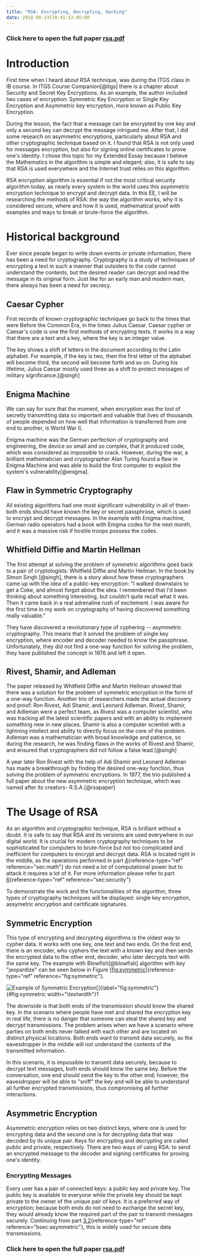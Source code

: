 ```yaml
---
title: "RSA: Encrypting, Decrypting, Hacking"
date: 2018-08-23T20:41:53-05:00
---
```


### Click here to open the full paper [rsa.pdf](rsa.pdf)

Introduction
============

First time when I heard about RSA technique, was during the ITGS class
in IB course. In ITGS Course Companion[@itgs] there is a chapter about
Security and Secret Key Encryptions. As an example, the author included
two cases of encryption: Symmetric Key Encryption or Single Key
Encryption and Asymmetric key encryption, more known as Public Key
Encryption.

During the lesson, the fact that a message can be encrypted by one key
and only a second key can decrypt the message intrigued me. After that,
I did some research on asymmetric encryptions, particularly about RSA
and other cryptographic technique based on it. I found that RSA is not
only used for messages encryption, but also for signing online
certificates to prove one's identity. I chose this topic for my Extended
Essay because I believe the Mathematics in the algorithm is simple and
elegant; also, it is safe to say that RSA is used everywhere and the
Internet trust relies on this algorithm.

RSA encryption algorithm is essential if not the most critical security
algorithm today, as nearly every system in the world uses this
asymmetric encryption technique to encrypt and decrypt data. In this EE,
I will be researching the methods of RSA: the way the algorithm works,
why it is considered secure, where and how it is used, mathematical
proof with examples and ways to break or brute-force the algorithm.

Historical background
=====================

Ever since people began to write down events or private information,
there has been a need for cryptography. Cryptography is a study of
techniques of encrypting a text in such a manner that outsiders to the
code cannot understand the contents, but the desired reader can decrypt
and read the message in its original form. Just like for an early man
and modern man, there always has been a need for secrecy.

Caesar Cypher
-------------

First records of known cryptographic techniques go back to the times
that were Before the Common Era, in the times Julius Caesar. Caesar
cypher or Caesar's code is one the first methods of encrypting texts. It
works in a way that there are a text and a key, where the key is an
integer value.

The key shows a shift of letters in the document according to the Latin
alphabet. For example, if the key is two, then the first letter of the
alphabet will become third, the second will become forth and so on.
During his lifetime, Julius Caesar mostly used three as a shift to
protect messages of military significance.[@singh]

Enigma Machine
--------------

We can say for sure that the moment, when encryption was the tool of
secretly transmitting data so important and valuable that lives of
thousands of people depended on how well that information is transferred
from one end to another, is World War II.

Enigma machine was the German perfection of cryptography and
engineering, the device so small and so complex, that it produced code,
which was considered as impossible to crack. However, during the war, a
brilliant mathematician and cryptographer Alan Turing found a flaw in
Enigma Machine and was able to build the first computer to exploit the
system's vulnerability[@enigma].

Flaw in Symmetric Cryptography
------------------------------

All existing algorithms had one most significant vulnerability in all of
them- both ends should have known the key or secret passphrase, which is
used to encrypt and decrypt messages. In the example with Enigma
machine, German radio operators had a book with Enigma codes for the
next month, and it was a massive risk if hostile troops possess the
codes.

Whitfield Diffie and Martin Hellman
-----------------------------------

The first attempt at solving the problem of symmetric algorithms goes
back to a pair of cryptologists: Whitfield Diffie and Martin Hellman. In
the book by Simon Singh [@singh], there is a story about how these
cryptographers came up with the idea of a public-key encryption: "I
walked downstairs to get a Coke, and almost forgot about the idea. I
remembered that I'd been thinking about something interesting, but
couldn't quite recall what it was. Then it came back in a real
adrenaline rush of excitement. I was aware for the first time in my work
on cryptography of having discovered something really valuable."

They have discovered a revolutionary type of cyphering -- asymmetric
cryptography. This means that it solved the problem of single key
encryption, where encoder and decoder needed to know the passphrase.
Unfortunately, they did not find a one-way function for solving the
problem, they have published the concept in 1976 and left it open.

Rivest, Shamir, and Adleman
---------------------------

The paper released by Whitfield Diffie and Martin Hellman showed that
there was a solution for the problem of symmetric encryption in the form
of a one-way function. Another trio of researchers made the actual
discovery and proof: Ron Rivest, Adi Shamir, and Leonard Adleman.
Rivest, Shamir, and Adleman were a perfect team, as Rivest was a
computer scientist, who was tracking all the latest scientific papers
and with an ability to implement something new in new places. Shamir is
also a computer scientist with a lightning intellect and ability to
directly focus on the core of the problem. Adleman was a mathematician
with broad knowledge and patience, so during the research, he was
finding flaws in the works of Rivest and Shamir, and ensured that
cryptographers did not follow a false lead.[@singh]

A year later Ron Rivest with the help of Adi Shamir and Leonard Adleman
has made a breakthrough by finding the desired one-way function, thus
solving the problem of symmetric encryptions. In 1977, the trio
published a full paper about the new asymmetric encryption technique,
which was named after its creators- R.S.A.[@rsapaper]


The Usage of RSA 
================

As an algorithm and cryptographic technique, RSA is brilliant without a
doubt. It is safe to say that RSA and its versions are used everywhere
in our digital world. It is crucial for modern cryptography techniques
to be sophisticated for computers to brute-force but not too complicated
and inefficient for computers to encrypt and decrypt data. RSA is
located right in the middle, as the operations performed in part
[4](#sec:math){reference-type="ref" reference="sec:math"} do not need a
lot of computational power but to attack it requires a lot of it. For
more information please refer to part
[6](#sec:security){reference-type="ref" reference="sec:security"}

To demonstrate the work and the functionalities of the algorithm, three
types of cryptography techniques will be displayed: single key
encryption, assymetric encryption and certificate signatures.

Symmetric Encryption
--------------------

This type of encrypting and decrypting algorithms is the oldest way to
cypher data. It works with one key, one text and two ends. On the first
end, there is an encoder, who cyphers the text with a known key and then
sends the encrypted data to the other end, decoder, who later decrypts
text with the same key. The example with Blowfish[@blowfish] algorithm
with key "jeopardize" can be seen below in Figure
[\[fig:symmetric\]](#fig:symmetric){reference-type="ref"
reference="fig:symmetric"}.

![Example of Symmetric
Encryption[]{label="fig:symmetric"}](symmetric.png "fig:"){#fig:symmetric
width="\textwidth"}1

The downside is that both ends of the transmission should know the
shared key. In the scenario where people have met and shared the
encryption key in real life, there is no danger that someone can steal
the shared key and decrypt transmissions. The problem arises when we
have a scenario where parties on both ends never talked with each other
and are located on distinct physical locations. Both ends want to
transmit data securely, so the eavesdropper in the middle will not
understand the contents of the transmitted information.

In this scenario, it is impossible to transmit data securely, because to
decrypt text messages, both ends should know the same key. Before the
conversation, one end should send the key to the other end; however, the
eavesdropper will be able to \"sniff\" the key and will be able to
understand all further encrypted transmissions, thus compromising all
further interactions.

Asymmetric Encryption 
---------------------

Asymmetric encryption relies on two distinct keys, where one is used for
encrypting data and the second one is for decrypting data that was
decoded by its unique pair. Keys for encrypting and decrypting are
called public and private, respectively. There are two ways of using
RSA: to send an encrypted message to the decoder and signing
certificates for proving one's identity.

### Encrypting Messages 

Every user has a pair of connected keys: a public key and private key.
The public key is available to everyone while the private key should be
kept private to the owner of the unique pair of keys. It is a preferred
way of encryption; because both ends do not need to exchange the secret
key, they would already know the required part of the pair to transmit
messages securely. Continuing from part
[3.2](#bsec:asymmetric){reference-type="ref"
reference="bsec:asymmetric"}, this is widely used for secure data
transmissions.


### Click here to open the full paper [rsa.pdf](rsa.pdf)